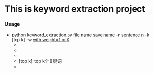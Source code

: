 # This is keyword extraction project
### Usage
* python keyword_extraction.py [file name] [save name] -n [sentence n] -k [top k] -w [with weight=1 or 0]
	* [file name]: 原始路径
	* [save name]: 保存路径
	* [sentence n]: 每n句
	* [top k]: top k个关键词
	* [with weight=1 or 0]: 是否需要显示权重，实际设置/不设置对提取关键词无影响
